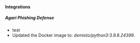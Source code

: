 
#### Integrations
##### Agari Phishing Defense
- test
- Updated the Docker image to: *demisto/python3:3.9.8.24399*.
